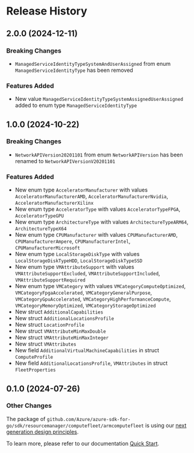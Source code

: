 # Release History

## 2.0.0 (2024-12-11)
### Breaking Changes

- `ManagedServiceIdentityTypeSystemAndUserAssigned` from enum `ManagedServiceIdentityType` has been removed

### Features Added

- New value `ManagedServiceIdentityTypeSystemAssignedUserAssigned` added to enum type `ManagedServiceIdentityType`


## 1.0.0 (2024-10-22)
### Breaking Changes

- `NetworkAPIVersion20201101` from enum `NetworkAPIVersion` has been renamed to `NetworkAPIVersionV20201101`

### Features Added

- New enum type `AcceleratorManufacturer` with values `AcceleratorManufacturerAMD`, `AcceleratorManufacturerNvidia`, `AcceleratorManufacturerXilinx`
- New enum type `AcceleratorType` with values `AcceleratorTypeFPGA`, `AcceleratorTypeGPU`
- New enum type `ArchitectureType` with values `ArchitectureTypeARM64`, `ArchitectureTypeX64`
- New enum type `CPUManufacturer` with values `CPUManufacturerAMD`, `CPUManufacturerAmpere`, `CPUManufacturerIntel`, `CPUManufacturerMicrosoft`
- New enum type `LocalStorageDiskType` with values `LocalStorageDiskTypeHDD`, `LocalStorageDiskTypeSSD`
- New enum type `VMAttributeSupport` with values `VMAttributeSupportExcluded`, `VMAttributeSupportIncluded`, `VMAttributeSupportRequired`
- New enum type `VMCategory` with values `VMCategoryComputeOptimized`, `VMCategoryFpgaAccelerated`, `VMCategoryGeneralPurpose`, `VMCategoryGpuAccelerated`, `VMCategoryHighPerformanceCompute`, `VMCategoryMemoryOptimized`, `VMCategoryStorageOptimized`
- New struct `AdditionalCapabilities`
- New struct `AdditionalLocationsProfile`
- New struct `LocationProfile`
- New struct `VMAttributeMinMaxDouble`
- New struct `VMAttributeMinMaxInteger`
- New struct `VMAttributes`
- New field `AdditionalVirtualMachineCapabilities` in struct `ComputeProfile`
- New field `AdditionalLocationsProfile`, `VMAttributes` in struct `FleetProperties`


## 0.1.0 (2024-07-26)
### Other Changes

The package of `github.com/Azure/azure-sdk-for-go/sdk/resourcemanager/computefleet/armcomputefleet` is using our [next generation design principles](https://azure.github.io/azure-sdk/general_introduction.html).

To learn more, please refer to our documentation [Quick Start](https://aka.ms/azsdk/go/mgmt).